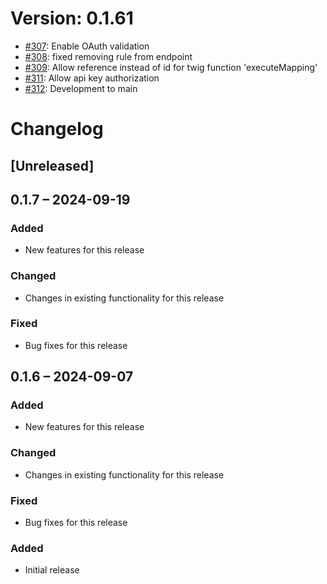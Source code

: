 # Version: 0.1.61

* [#307](https://github.com/ConductionNL/openconnector/pull/307): Enable OAuth validation
* [#308](https://github.com/ConductionNL/openconnector/pull/308): fixed removing rule from endpoint
* [#309](https://github.com/ConductionNL/openconnector/pull/309): Allow reference instead of id for twig function 'executeMapping'
* [#311](https://github.com/ConductionNL/openconnector/pull/311): Allow api key authorization
* [#312](https://github.com/ConductionNL/openconnector/pull/312): Development to main


# Changelog

## [Unreleased]
## 0.1.7 – 2024-09-19
### Added
- New features for this release

### Changed
- Changes in existing functionality for this release

### Fixed
- Bug fixes for this release

## 0.1.6 – 2024-09-07
### Added
- New features for this release

### Changed
- Changes in existing functionality for this release

### Fixed
- Bug fixes for this release

### Added
- Initial release

